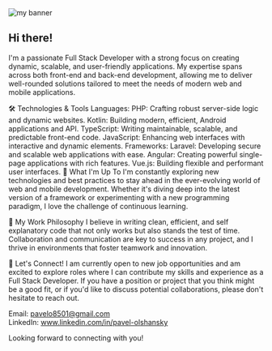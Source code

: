 <img src="https://github.com/user-attachments/assets/2e902f91-b162-4fe0-888c-103882a00243" alt="my banner"/>

## Hi there!
I'm a passionate Full Stack Developer with a strong focus on creating dynamic, scalable, and user-friendly applications. My expertise spans across both front-end and back-end development, allowing me to deliver well-rounded solutions tailored to meet the needs of modern web and mobile applications.

🛠️ Technologies & Tools
Languages:
PHP: Crafting robust server-side logic and dynamic websites.
Kotlin: Building modern, efficient, Android applications and API.
TypeScript: Writing maintainable, scalable, and predictable front-end code.
JavaScript: Enhancing web interfaces with interactive and dynamic elements.
Frameworks:
Laravel: Developing secure and scalable web applications with ease.
Angular: Creating powerful single-page applications with rich features.
Vue.js: Building flexible and performant user interfaces.
🌱 What I'm Up To
I'm constantly exploring new technologies and best practices to stay ahead in the ever-evolving world of web and mobile development. Whether it's diving deep into the latest version of a framework or experimenting with a new programming paradigm, I love the challenge of continuous learning.

🚀 My Work Philosophy
I believe in writing clean, efficient, and self explanatory code that not only works but also stands the test of time. Collaboration and communication are key to success in any project, and I thrive in environments that foster teamwork and innovation.

💼 Let's Connect!
I am currently open to new job opportunities and am excited to explore roles where I can contribute my skills and experience as a Full Stack Developer. If you have a position or project that you think might be a good fit, or if you'd like to discuss potential collaborations, please don't hesitate to reach out.

Email: <a href="pavelo8501@gmail.com">pavelo8501@gmail.com</a></br>
LinkedIn: <a href="www.linkedin.com/in/pavel-olshansky">www.linkedin.com/in/pavel-olshansky</a>

Looking forward to connecting with you!

<!--[![Top Langs](https://github-readme-stats.vercel.app/api/top-langs/?username=pavelo8501&layout=compact)](https://github.com/pavelo8501) -->
